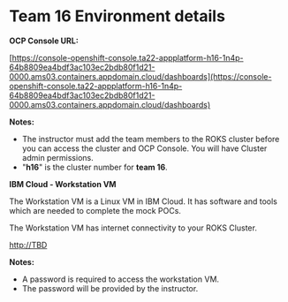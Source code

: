 # Team 16 Environment details


**OCP Console URL:** 


[https://console-openshift-console.ta22-appplatform-h16-1n4p-64b8809ea4bdf3ac103ec2bdb80f1d21-0000.ams03.containers.appdomain.cloud/dashboards](https://console-openshift-console.ta22-appplatform-h16-1n4p-64b8809ea4bdf3ac103ec2bdb80f1d21-0000.ams03.containers.appdomain.cloud/dashboards)



  **Notes:** 
  
  - The instructor must add the team members to the ROKS cluster before you can access the cluster and OCP Console. You will have Cluster admin permissions.  
  - "**h16**" is the cluster number for **team 16**. 


**IBM Cloud - Workstation VM**

  The Workstation VM is a Linux VM in IBM Cloud. It has software and tools which are needed to complete the mock POCs. 
  
  The Workstation VM has internet connectivity to your ROKS Cluster. 
  
  [http://TBD](http://TBD)

 
  **Notes:** 
  
  - A password is required to access the workstation VM. 
  - The password will be provided by the instructor.  

